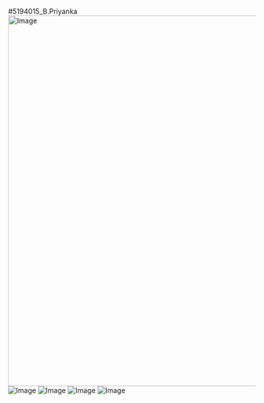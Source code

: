 #5194015_B.Priyanka
<img width="1079" height="755" alt="Image" src="https://github.com/user-attachments/assets/fa9e029c-29bf-4a28-aa1b-bc082f2e3c9c" />
![Image](https://github.com/user-attachments/assets/0135290c-7671-4281-a045-8bbcf718d7c9)
![Image](https://github.com/user-attachments/assets/92be94f3-b20f-49c9-9841-8937fab77e9a)
![Image](https://github.com/user-attachments/assets/b957aa32-5439-4806-8283-912c82043e11)
![Image](https://github.com/user-attachments/assets/50f2446a-4823-446e-8956-bad4800ff3cd)
